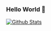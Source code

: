 ### Hello World 🖖

[![Github Stats](https://github-readme-stats.nakanodo.xyz/?username=froch&count_private=true&show_icons=true&theme=dark)](https://github.com/anuraghazra/github-readme-stats)
